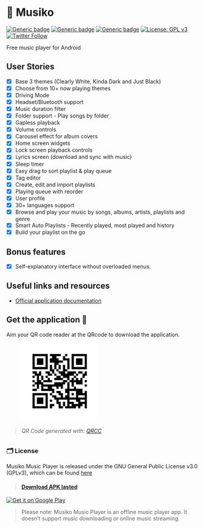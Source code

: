 # 🎵 Musiko

[![Generic badge](https://img.shields.io/badge/Platform-Android-green.svg)](https://github.com/hebertcisco/musiko-app)
[![Generic badge](https://img.shields.io/badge/minSdkVersion-21-green.svg)](https://github.com/hebertcisco/musiko-app)
[![Generic badge](https://img.shields.io/badge/Download-Google_Play-green.svg)](https://play.google.com/store/apps/details?id=app.musiko&hl=en_IN)
[![License: GPL v3](https://img.shields.io/badge/License-GPL%20v3-blue.svg)](https://github.com/hebertcisco/musiko-app/blob/master/LICENSE.txt)
[![Twitter Follow](https://img.shields.io/twitter/follow/MusikoApp?style=social)](https://twitter.com/MusikoApp)

Free music player for Android

## User Stories

-   [x] Base 3 themes (Clearly White, Kinda Dark and Just Black)
-   [x] Choose from 10+ now playing themes
-   [x] Driving Mode
-   [x] Headset/Bluetooth support
-   [x] Music duration filter
-   [x] Folder support - Play songs by folder
-   [x] Gapless playback
-   [x] Volume controls
-   [x] Carousel effect for album covers
-   [x] Home screen widgets
-   [x] Lock screen playback controls
-   [x] Lyrics screen (download and sync with music)
-   [x] Sleep timer
-   [x] Easy drag to sort playlist & play queue
-   [x] Tag editor
-   [x] Create, edit and import playlists
-   [x] Playing queue with reorder
-   [x] User profile
-   [x] 30+ languages support
-   [x] Browse and play your music by songs, albums, artists, playlists and
  genre
-   [x] Smart Auto Playlists - Recently played, most played and history
-   [x] Build your playlist on the go

## Bonus features

-   [x] Self-explanatory interface without overloaded menus.


## Useful links and resources

-   [Official application documentation
    ](https://musiko.now.sh/docs)

## Get the application 🚚

Aim your QR code reader at the QRcode to download the application.

<figure>
<img height='200px' alt='APP Link' src='.github/images/musiko.jpg'/>
</figure>

> ###### QR Code generated with: [QRCC](https://qrcc.now.sh/)

### 🗂️ License

Musiko Music Player is released under the GNU General Public License v3.0
(GPLv3), which can be found [here](LICENSE.md)

> #### [Download APK lasted](https://github.com/hebertcisco/musiko-app/releases/)

<a style="width:75px;" href='https://play.google.com/store/apps/details?id=app.musiko&pcampaignid=pcampaignidMKT-Other-global-all-co-prtnr-py-PartBadge-Mar2515-1'><img style="width:75px;" alt='Get it on Google Play'  src='https://play.google.com/intl/en_us/badges/static/images/badges/en_badge_web_generic.png'/></a>


>Please note: Musiko Music Player is an offline music player app. It
>doesn't support music downloading or online music streaming.
